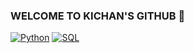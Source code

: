 ### WELCOME TO KICHAN'S GITHUB 👋


[![Python](https://img.shields.io/badge/Python-3.8-blue)](https://www.python.org/)
[![SQL](https://img.shields.io/badge/SQL-MySQL-orange)](https://www.mysql.com/)
